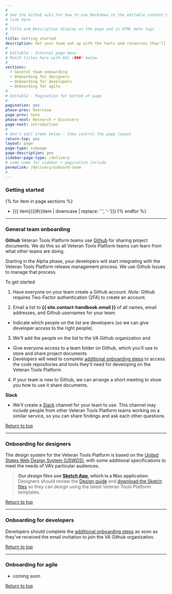 ```yaml
---
#
# See the Github wiki for how to use Markdown in the editable content below:
# link here
#
# Title and Description display on the page and in HTML meta tags
#
title: Getting started
description: Get your team set up with the tools and resources they'll need throughout the digital delivery lifecycle.
#
# Editable - Internal page menu
# Match titles here with H3s (###) below
#
sections:
  - General team onboarding
  - Onboarding for designers
  - Onboarding for developers
  - Onboarding for agile
#
# Editable - Pagination for bottom of page
#
pagination: yes
phase-prev: Overview
page-prev: none
phase-next: Research + Discovery
page-next: introduction
#
# Don't edit items below - they control the page layout
return-top: yes
layout: page
page-type: subpage
page-description: yes
sidebar-page-type: /delivery
# same name for sidebar + pagination include
permalink: /delivery/onboard-team
#
---
```


### Getting started

{% for item in page.sections %}
* [{{ item}}](#{{item | downcase | replace: ' ', '-'}})
{% endfor %}

<hr>

### General team onboarding

**Github**
Veteran Tools Platform teams use <a title="Go to VA Github" href="https://github.com/department-of-veterans-affairs" target="_blank">Github</a> for sharing project documents. We do this so all Veteran Tools Platform teams can learn from what other teams are doing.

Starting in the Alpha phase, your developers will start integrating with the Veteran Tools Platform release management process. We use Github Issues to manage that process.

To get started

1. Have everyone on your team create a Github account. *Note:* Github requires Two-Factor authentication (2FA) to create an account.

2. Email a list to **{{ site.contact-handbook.email }}** of all names, email addresses, and Github usernames for your team.
  * Indicate which people on the list are developers (so we can give developer access to the right people).

3. We'll add the people on the list to the VA Github organization and
  * Give everyone access to a team folder on Github, which you'll use to store and share project documents
  * Developers will need to complete <a title="go to developer getting started" href="https://department-of-veterans-affairs.github.io/va-digital-services-platform-docs/docs/vets-developer-docs/getting-started.html#getting-started" target="_blank">additional onboarding steps</a> to access the code repositories and tools they'll need for developing on the Veteran Tools Platform

4. If your team is new to Github, we can arrange a short meeting to show you how to use it share documents.


**Slack**

* We'll create a <a title="Go to Slack" href="https://slack.com" target="_blank">Slack</a> channel for your team to use. This channel may include people from other Veteran Tools Platform teams working on a similar service, so you can share findings and ask each other questions.
<!--* We'll also give you access to the *#dsva-platform-project channel*, which you can use if you have questions about the process described in this Handbook.-->

<a href="#">Return to top</a>

<hr>

### Onboarding for designers

The design system for the Veteran Tools Platform is based on the <a title="Go to USWDS" href="https://designsystem.digital.gov/" target="_blank">United States Web Design System (USWDS)</a>, with some additional specifications to meet the needs of VA’s particular audiences.

> **Our design files use <a title="Go to Sketch" href="https://www.sketchapp.com/" target="_blank">Sketch App</a>, which is a Mac application.**
Designers should review the [Design guide](related/design) and [download the Sketch files](related/design#design-tools) so they can design using the latest Veteran Tools Platform templates.

<a href="#">Return to top</a>

<hr>

### Onboarding for developers

<!--
* Give developers access to repositories and tools they'll need to develop on the Veteran Tools Platform (see [Onboarding for developers](#onboarding-for-developers))
-->

Developers should complete the <a title="go to developer getting started" href="https://department-of-veterans-affairs.github.io/va-digital-services-platform-docs/docs/vets-developer-docs/getting-started.html#getting-started" target="_blank">additional onboarding steps</a> as soon as they've received the email invitation to join the VA Github organization.

<a href="#">Return to top</a>

<hr>


### Onboarding for agile

* coming soon

<a href="#">Return to top</a>
